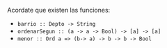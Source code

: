 Acordate que existen las funciones:

* ```barrio :: Depto -> String```
* ```ordenarSegun :: (a -> a -> Bool) -> [a] -> [a]```
* ```menor :: Ord a => (b-> a) -> b -> b -> Bool```